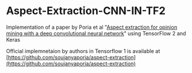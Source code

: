 # Aspect-Extraction-CNN-IN-TF2
Implementation of a paper by Poria et al "[Aspect extraction for opinion mining with a deep convolutional neural network](https://www.sentic.net/aspect-extraction-for-opinion-mining.pdf)" using TensorFlow 2 and Keras

Official implemnetaion by authors in Tensorflow 1 is available at [https://github.com/soujanyaporia/aspect-extraction](https://github.com/soujanyaporia/aspect-extraction)
